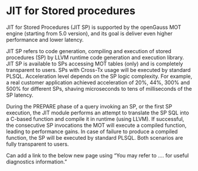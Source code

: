 # JIT for Stored procedures

JIT for Stored Procedures (JIT SP) is supported by the openGauss MOT engine (starting from 5.0 version), and its goal is deliver even higher performance and lower latency. 

JIT SP refers to code generation, compiling and execution of stored procedures (SP) by LLVM runtime code generation and execution library. JIT SP is available to SPs accessing MOT tables (only) and is completely transparent to users. SPs with Cross-Tx usage will be executed by standard PLSQL. Acceleration level depends on the SP logic complexity. For example, a real customer application achieved acceleration of 20%, 44%, 300% and 500% for different SPs, shaving microseconds to tens of milliseconds of the SP latency.

During the PREPARE phase of a query invoking an SP, or the first SP execution, the JIT module performs an attempt to translate the SP SQL into a C-based function and compile it in runtime (using LLVM). If successful, the consecutive SP invocations the MOT will execute a compiled function, leading to performance gains. In case of failure to produce a compiled function, the SP will be executed by standard PLSQL. Both scenarios are fully transparent to users.

Can add a link to the below new page using “You may refer to …. for useful diagnostics information.”